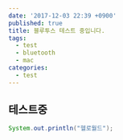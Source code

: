 ```yaml
---
date: '2017-12-03 22:39 +0900'
published: true
title: 블루투스 테스트 중입니다.
tags:
  - test
  - bluetooth
  - mac
categories:
  - test
---
```

## 테스트중
```java
System.out.println("헬로월드");
```
